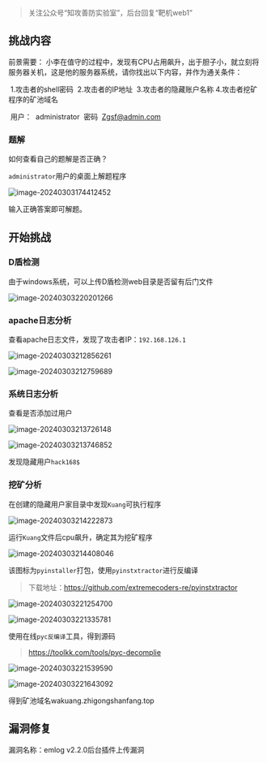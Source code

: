 > 关注公众号“知攻善防实验室”，后台回复“靶机web1”

## 挑战内容

前景需要：
	小李在值守的过程中，发现有CPU占用飙升，出于胆子小，就立刻将服务器关机，这是他的服务器系统，请你找出以下内容，并作为通关条件：

​	1.攻击者的shell密码
​	2.攻击者的IP地址
​	3.攻击者的隐藏账户名称
​	4.攻击者挖矿程序的矿池域名

​	用户：
​	administrator
​	密码
​	Zgsf@admin.com

### 题解

如何查看自己的题解是否正确？

`administrator`用户的桌面上解题程序

![image-20240303174412452](imgs/image-20240303174412452.png)

输入正确答案即可解题。



## 开始挑战

### D盾检测

由于windows系统，可以上传D盾检测web目录是否留有后门文件

![image-20240303220201266](imgs/image-20240303220201266.png)

### apache日志分析

查看apache日志文件，发现了攻击者IP：`192.168.126.1`

![image-20240303212856261](imgs/image-20240303212856261.png)

![image-20240303212759689](imgs/image-20240303212759689.png)

### 系统日志分析

查看是否添加过用户

![image-20240303213726148](imgs/image-20240303213726148.png)

![image-20240303213746852](imgs/image-20240303213746852-1709473067923-1.png)

发现隐藏用户`hack168$`

### 挖矿分析

在创建的隐藏用户家目录中发现`Kuang`可执行程序

![image-20240303214222873](imgs/image-20240303214222873.png)



运行`Kuang`文件后cpu飙升，确定其为挖矿程序

![image-20240303214408046](imgs/image-20240303214408046.png)

该图标为`pyinstaller`打包，使用`pyinstxtractor`进行反编译

> 下载地址：https://github.com/extremecoders-re/pyinstxtractor

![image-20240303221254700](imgs/image-20240303221254700.png)

![image-20240303221335781](imgs/image-20240303221335781.png)



使用在线`pyc反编译`工具，得到源码

> https://toolkk.com/tools/pyc-decomplie

![image-20240303221539590](imgs/image-20240303221539590.png)

![image-20240303221643092](imgs/image-20240303221643092.png)

得到矿池域名wakuang.zhigongshanfang.top

## 漏洞修复

漏洞名称：emlog v2.2.0后台插件上传漏洞
